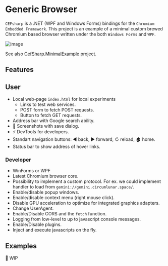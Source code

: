 # Generic Browser

`CEFsharp` is a .NET (WPF and Windows Forms) bindings for the `Chromium Embedded Framework`. This project is an example of a minimal custom brewed Chromium based browser written under the both `Windows Forms` and `WPF`.

![image](https://github.com/nikvoronin/GenericBrowser/assets/11328666/c21acc8f-386f-48c7-bd3d-9383c96635ac)

See also [CefSharp.MinimalExample](https://github.com/cefsharp/CefSharp.MinimalExample) project.

## Features

## User

- Local web-page `index.html` for local experiments
  - Links to test web services.
  - POST form to fetch POST requests.
  - Button to fetch GET requests.
- Address bar with Google search ability.
- 📸 Screenshots with save dialog.
- ⚡ DevTools for developers.
- Standart navigation buttons: ◀ back, ▶ forward, ↻ reload, 🏠 home.
- Status bar to show address of hover links.

### Developer

- WinForms or WPF
- Latest Chromium browser core.
- Possibility to implement a custom protocol. For ex. we could implement handler to load from `gemini://gemini.circumlunar.space/`.
- Enable/disable popup windows.
- Enable/disable context menu (right mouse click).
- Disable GPU acceleration to optimize for integrated graphics adapters.
- Change UserAgent.
- Enable/Disable CORS and the `fetch` function.
- Logging from low-level to up to javascript console messages.
- Enable/Disable plugins.
- Inject and execute javascripts on the fly.

## Examples

🚧 WIP
